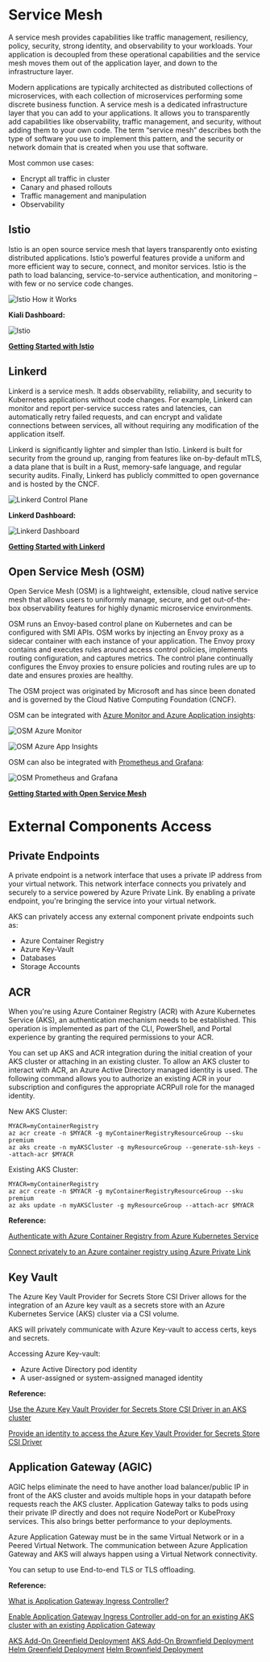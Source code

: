 # Service Mesh
A service mesh provides capabilities like traffic management, resiliency, policy, security, strong identity, and observability to your workloads. Your application is decoupled from these operational capabilities and the service mesh moves them out of the application layer, and down to the infrastructure layer.

Modern applications are typically architected as distributed collections of microservices, with each collection of microservices performing some discrete business function. A service mesh is a dedicated infrastructure layer that you can add to your applications. It allows you to transparently add capabilities like observability, traffic management, and security, without adding them to your own code. The term “service mesh” describes both the type of software you use to implement this pattern, and the security or network domain that is created when you use that software.

Most common use cases:

- Encrypt all traffic in cluster
- Canary and phased rollouts
- Traffic management and manipulation
- Observability

## Istio
Istio is an open source service mesh that layers transparently onto existing distributed applications. Istio’s powerful features provide a uniform and more efficient way to secure, connect, and monitor services. Istio is the path to load balancing, service-to-service authentication, and monitoring – with few or no service code changes.

![Istio How it Works](../../../images/istio-hiw.svg)

**Kiali Dashboard:**

![Istio](../../../images/istio.png)

[**Getting Started with Istio**](https://istio.io/latest/docs/setup/getting-started/)

## Linkerd
Linkerd is a service mesh. It adds observability, reliability, and security to Kubernetes applications without code changes. For example, Linkerd can monitor and report per-service success rates and latencies, can automatically retry failed requests, and can encrypt and validate connections between services, all without requiring any modification of the application itself.

Linkerd is significantly lighter and simpler than Istio. Linkerd is built for security from the ground up, ranging from features like on-by-default mTLS, a data plane that is built in a Rust, memory-safe language, and regular security audits. Finally, Linkerd has publicly committed to open governance and is hosted by the CNCF.

![Linkerd Control Plane](../../../images/linkerd-control-plane.png)

**Linkerd Dashboard:**

![Linkerd Dashboard](../../../images/linkerd.png)

[**Getting Started with Linkerd**](https://linkerd.io/2.11/getting-started/)

## Open Service Mesh (OSM)
Open Service Mesh (OSM) is a lightweight, extensible, cloud native service mesh that allows users to uniformly manage, secure, and get out-of-the-box observability features for highly dynamic microservice environments.

OSM runs an Envoy-based control plane on Kubernetes and can be configured with SMI APIs. OSM works by injecting an Envoy proxy as a sidecar container with each instance of your application. The Envoy proxy contains and executes rules around access control policies, implements routing configuration, and captures metrics. The control plane continually configures the Envoy proxies to ensure policies and routing rules are up to date and ensures proxies are healthy.

The OSM project was originated by Microsoft and has since been donated and is governed by the Cloud Native Computing Foundation (CNCF).

OSM can be integrated with [Azure Monitor and Azure Application insights](https://docs.microsoft.com/en-us/azure/aks/open-service-mesh-azure-monitor):

![OSM Azure Monitor](../../../images/osm-azure-monitor-1.jpg)

![OSM Azure App Insights](../../../images/osm-azure-monitor-2.png)

OSM can also be integrated with [Prometheus and Grafana](https://release-v0-11.docs.openservicemesh.io/docs/demos/prometheus_grafana/):

![OSM Prometheus and Grafana](../../../images/osm.png)

[**Getting Started with Open Service Mesh**](https://docs.microsoft.com/en-us/azure/aks/open-service-mesh-about)

# External Components Access

## Private Endpoints

A private endpoint is a network interface that uses a private IP address from your virtual network. This network interface connects you privately and securely to a service powered by Azure Private Link. By enabling a private endpoint, you're bringing the service into your virtual network.

AKS can privately access any external component private endpoints such as:

- Azure Container Registry
- Azure Key-Vault
- Databases 
- Storage Accounts

## ACR
When you're using Azure Container Registry (ACR) with Azure Kubernetes Service (AKS), an authentication mechanism needs to be established. This operation is implemented as part of the CLI, PowerShell, and Portal experience by granting the required permissions to your ACR.

You can set up AKS and ACR integration during the initial creation of your AKS cluster or attaching in an existing cluster. To allow an AKS cluster to interact with ACR, an Azure Active Directory managed identity is used. The following command allows you to authorize an existing ACR in your subscription and configures the appropriate ACRPull role for the managed identity.

New AKS Cluster:

```azurecli
MYACR=myContainerRegistry
az acr create -n $MYACR -g myContainerRegistryResourceGroup --sku premium
az aks create -n myAKSCluster -g myResourceGroup --generate-ssh-keys --attach-acr $MYACR
```

Existing AKS Cluster:

```azurecli
MYACR=myContainerRegistry
az acr create -n $MYACR -g myContainerRegistryResourceGroup --sku premium
az aks update -n myAKSCluster -g myResourceGroup --attach-acr $MYACR
```

**Reference:**

[Authenticate with Azure Container Registry from Azure Kubernetes Service](https://docs.microsoft.com/en-us/azure/aks/cluster-container-registry-integration?tabs=azure-cli)

[Connect privately to an Azure container registry using Azure Private Link](https://docs.microsoft.com/en-us/azure/container-registry/container-registry-private-link)

## Key Vault

The Azure Key Vault Provider for Secrets Store CSI Driver allows for the integration of an Azure key vault as a secrets store with an Azure Kubernetes Service (AKS) cluster via a CSI volume.

AKS will privately communicate with Azure Key-vault to access certs, keys and secrets.

Accessing Azure Key-vault:

- Azure Active Directory pod identity
- A user-assigned or system-assigned managed identity

**Reference:**

[Use the Azure Key Vault Provider for Secrets Store CSI Driver in an AKS cluster](https://docs.microsoft.com/en-us/azure/aks/csi-secrets-store-driver)

[Provide an identity to access the Azure Key Vault Provider for Secrets Store CSI Driver](https://docs.microsoft.com/en-us/azure/aks/csi-secrets-store-identity-access)

## Application Gateway (AGIC)

AGIC helps eliminate the need to have another load balancer/public IP in front of the AKS cluster and avoids multiple hops in your datapath before requests reach the AKS cluster. Application Gateway talks to pods using their private IP directly and does not require NodePort or KubeProxy services. This also brings better performance to your deployments.

Azure Application Gateway must be in the same Virtual Network or in a Peered Virtual Network. The communication between Azure Application Gateway and AKS will always happen using a Virtual Network connectivity.

You can setup to use End-to-end TLS or TLS offloading.

**Reference:**

[What is Application Gateway Ingress Controller?](https://docs.microsoft.com/en-us/azure/application-gateway/ingress-controller-overview)

[Enable Application Gateway Ingress Controller add-on for an existing AKS cluster with an existing Application Gateway](https://docs.microsoft.com/en-us/azure/application-gateway/tutorial-ingress-controller-add-on-existing)

[AKS Add-On Greenfield Deployment](https://docs.microsoft.com/en-us/azure/application-gateway/tutorial-ingress-controller-add-on-new)
[AKS Add-On Brownfield Deployment](https://docs.microsoft.com/en-us/azure/application-gateway/tutorial-ingress-controller-add-on-existing)
[Helm Greenfield Deployment](https://docs.microsoft.com/en-us/azure/application-gateway/ingress-controller-install-new)
[Helm Brownfield Deployment](https://docs.microsoft.com/en-us/azure/application-gateway/ingress-controller-install-existing)